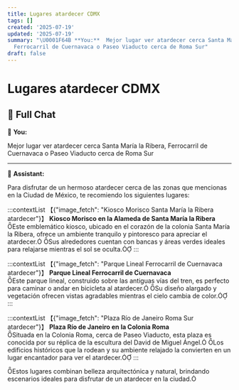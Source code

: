 ```yaml
---
title: Lugares atardecer CDMX
tags: []
created: '2025-07-19'
updated: '2025-07-19'
summary: "\U0001F64B **You:**  Mejor lugar ver atardecer cerca Santa María la Ribera,
  Ferrocarril de Cuernavaca o Paseo Viaducto cerca de Roma Sur"
draft: false
---
```


# Lugares atardecer CDMX

## 🧠 Full Chat

🙋 **You:**

Mejor lugar ver atardecer cerca Santa María la Ribera, Ferrocarril de Cuernavaca o Paseo Viaducto cerca de Roma Sur

---

🤖 **Assistant:**

Para disfrutar de un hermoso atardecer cerca de las zonas que mencionas en la Ciudad de México, te recomiendo los siguientes lugares:

:::contextList
【{"image_fetch": "Kiosco Morisco Santa María la Ribera atardecer"}】
**Kiosco Morisco en la Alameda de Santa María la Ribera**  
Este emblemático kiosco, ubicado en el corazón de la colonia Santa María la Ribera, ofrece un ambiente tranquilo y pintoresco para apreciar el atardecer. Sus alrededores cuentan con bancas y áreas verdes ideales para relajarse mientras el sol se oculta.
:::

:::contextList
【{"image_fetch": "Parque Lineal Ferrocarril de Cuernavaca atardecer"}】
**Parque Lineal Ferrocarril de Cuernavaca**  
Este parque lineal, construido sobre las antiguas vías del tren, es perfecto para caminar o andar en bicicleta al atardecer. Su diseño alargado y vegetación ofrecen vistas agradables mientras el cielo cambia de color.
:::

:::contextList
【{"image_fetch": "Plaza Río de Janeiro Roma Sur atardecer"}】
**Plaza Río de Janeiro en la Colonia Roma**  
Situada en la Colonia Roma, cerca de Paseo Viaducto, esta plaza es conocida por su réplica de la escultura del David de Miguel Ángel. Los edificios históricos que la rodean y su ambiente relajado la convierten en un lugar encantador para ver el atardecer.
:::

Estos lugares combinan belleza arquitectónica y natural, brindando escenarios ideales para disfrutar de un atardecer en la ciudad.